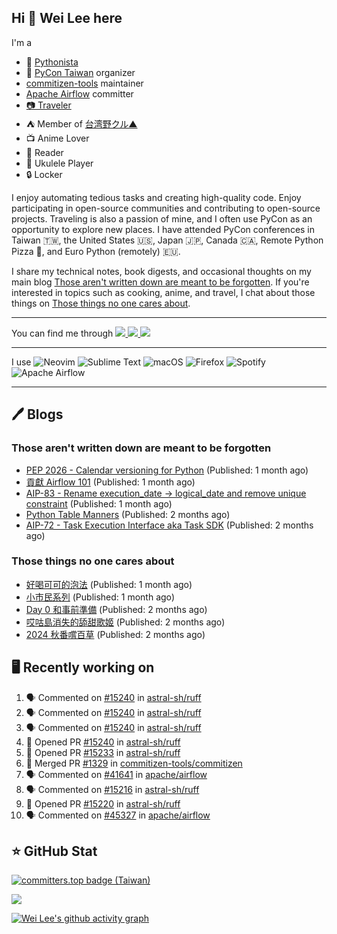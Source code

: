 ## Hi 👋 Wei Lee here

I'm a

* 🐍 [Pythonista](https://pycon-note.wei-lee.me/)
* 🐍 [PyCon Taiwan](https://tw.pycon.org/) organizer
* [commitizen-tools](https://github.com/commitizen-tools) maintainer
* [Apache Airflow](https://github.com/apache/airflow/) committer
* [📷 Traveler](https://travlog.wei-lee.me/)
* ⛺ Member of [台湾野クル▲](https://twitter.com/Taiwannokuru)
* 📺 Anime Lover
* 📖 Reader
* 🎵 Ukulele Player
* 🔒 Locker

I enjoy automating tedious tasks and creating high-quality code. Enjoy participating in open-source communities and contributing to open-source projects. Traveling is also a passion of mine, and I often use PyCon as an opportunity to explore new places. I have attended PyCon conferences in Taiwan 🇹🇼, the United States 🇺🇸, Japan 🇯🇵, Canada 🇨🇦, Remote Python Pizza 🍕, and Euro Python (remotely) 🇪🇺.

I share my technical notes, book digests, and occasional thoughts on my main blog [Those aren't written down are meant to be forgotten](https://blog.wei-lee.me/). If you're interested in topics such as cooking, anime, and travel, I chat about those things on [Those things no one cares about](https://travlog.wei-lee.me/).


---

<p align="left">
You can find me through
  <a href="https://in.linkedin.com/in/clleew" target="blank">
    <img src="https://img.shields.io/badge/LinkedIn-0077B5?style=for-the-badge&logo=linkedin&logoColor=white" />
  </a>
  <a href="https://twitter.com/clleew" target="blank">
    <img src="https://img.shields.io/badge/Twitter-1DA1F2?style=for-the-badge&logo=twitter&logoColor=white" />
  </a>
  <a href="https://github.com/Lee-W/" target="blank">
    <img src="https://img.shields.io/badge/GitHub-100000?style=for-the-badge&logo=github&logoColor=white" />
  </a>
</p>

---

I use ![Neovim](https://img.shields.io/badge/NeoVim-%2357A143.svg?&style=for-the-badge&logo=neovim&logoColor=white) ![Sublime Text](https://img.shields.io/badge/sublime_text-%23575757.svg?style=for-the-badge&logo=sublime-text&logoColor=important) ![macOS](https://img.shields.io/badge/mac%20os-000000?style=for-the-badge&logo=macos&logoColor=F0F0F0) ![Firefox](https://img.shields.io/badge/Firefox-FF7139?style=for-the-badge&logo=Firefox-Browser&logoColor=white) ![Spotify](https://img.shields.io/badge/Spotify-1ED760?style=for-the-badge&logo=spotify&logoColor=white) ![Apache Airflow](https://img.shields.io/badge/Apache%20Airflow-017CEE?style=for-the-badge&logo=Apache%20Airflow&logoColor=white)

---


## 🖊️ Blogs

### Those aren't written down are meant to be forgotten

* [PEP 2026 - Calendar versioning for Python](https://blog.wei-lee.me/posts/tech/2024/11/pep-2026) (Published: 1 month ago)
* [貢獻 Airflow 101](https://blog.wei-lee.me/posts/tech/2024/11/airflow-contribution-101) (Published: 1 month ago)
* [AIP-83 - Rename execution_date -&gt; logical_date and remove unique constraint](https://blog.wei-lee.me/posts/tech/2024/11/aip-83) (Published: 1 month ago)
* [Python Table Manners](https://blog.wei-lee.me/posts/tech/2024/11/python-table-manners-series-2024-2025-edition) (Published: 2 months ago)
* [AIP-72 - Task Execution Interface aka Task SDK](https://blog.wei-lee.me/posts/tech/2024/11/aip-72) (Published: 2 months ago)

### Those things no one cares about
 
 * [好喝可可的泡法](https://travlog.wei-lee.me/posts/cook/2024/11/tasty-cocoa) (Published: 1 month ago)
 * [小市民系列](https://travlog.wei-lee.me/posts/review/2024/11/Shoushimin) (Published: 1 month ago)
 * [Day 0 和事前準備](https://travlog.wei-lee.me/posts/travel/2024/11/2024-mt-fugi-biking-day-0) (Published: 2 months ago)
 * [哎咕島消失的舔甜歌姬](https://travlog.wei-lee.me/posts/review/2024/11/egumi-legacy) (Published: 2 months ago)
 * [2024 秋番嚐百草](https://travlog.wei-lee.me/posts/review/2024/11/what-i-will-watch-in-2024-fall) (Published: 2 months ago)

## 🖥️ Recently working on

1. 🗣 Commented on [#15240](https://github.com/astral-sh/ruff/pull/15240#issuecomment-2569434634) in [astral-sh/ruff](https://github.com/astral-sh/ruff)
2. 🗣 Commented on [#15240](https://github.com/astral-sh/ruff/pull/15240#issuecomment-2569424077) in [astral-sh/ruff](https://github.com/astral-sh/ruff)
3. 🗣 Commented on [#15240](https://github.com/astral-sh/ruff/pull/15240#issuecomment-2569417373) in [astral-sh/ruff](https://github.com/astral-sh/ruff)
4. 💪 Opened PR [#15240](https://github.com/astral-sh/ruff/pull/15240) in [astral-sh/ruff](https://github.com/astral-sh/ruff)
5. 💪 Opened PR [#15233](https://github.com/astral-sh/ruff/pull/15233) in [astral-sh/ruff](https://github.com/astral-sh/ruff)
6. 🎉 Merged PR [#1329](https://github.com/commitizen-tools/commitizen/pull/1329) in [commitizen-tools/commitizen](https://github.com/commitizen-tools/commitizen)
7. 🗣 Commented on [#41641](https://github.com/apache/airflow/issues/41641#issuecomment-2567737472) in [apache/airflow](https://github.com/apache/airflow)
8. 🗣 Commented on [#15216](https://github.com/astral-sh/ruff/pull/15216#issuecomment-2567719841) in [astral-sh/ruff](https://github.com/astral-sh/ruff)
9. 💪 Opened PR [#15220](https://github.com/astral-sh/ruff/pull/15220) in [astral-sh/ruff](https://github.com/astral-sh/ruff)
10. 🗣 Commented on [#45327](https://github.com/apache/airflow/pull/45327#issuecomment-2567507251) in [apache/airflow](https://github.com/apache/airflow)


## ⭐ GitHub Stat

[![committers.top badge (Taiwan)](https://user-badge.committers.top/taiwan_public/Lee-W.svg)](https://user-badge.committers.top/taiwan_public/Lee-W)

[![](https://github-readme-stats.vercel.app/api?username=Lee-W&show_icons=true&hide_title=true&cache_seconds=86400)](https://github.com/anuraghazra/github-readme-stats)

[![Wei Lee's github activity graph](https://github-readme-activity-graph.vercel.app/graph?username=Lee-W&theme=dracula)](https://github.com/ashutosh00710/github-readme-activity-graph)
